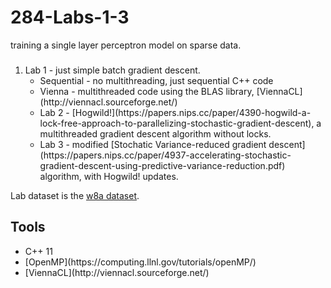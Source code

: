 # 284-Labs-1-3
training a single layer perceptron model on sparse data. 

###

<ol>
  <li>Lab 1 - just simple batch gradient descent.
    <ul>
      <li>Sequential - no multithreading, just sequential C++ code</li>
      <li>Vienna - multithreaded code using the BLAS library, [ViennaCL](http://viennacl.sourceforge.net/)</li>
  </li>
  <li>Lab 2 - [Hogwild!](https://papers.nips.cc/paper/4390-hogwild-a-lock-free-approach-to-parallelizing-stochastic-gradient-descent), a multithreaded gradient descent algorithm without locks.</li>
  <li>Lab 3 - modified [Stochatic Variance-reduced gradient descent](https://papers.nips.cc/paper/4937-accelerating-stochastic-gradient-descent-using-predictive-variance-reduction.pdf) algorithm, with Hogwild! updates.</li>
</ol>

Lab dataset is the [w8a dataset](https://www.csie.ntu.edu.tw/~cjlin/libsvmtools/datasets/binary.html).

## Tools

<ul>
  <li>C++ 11</li>
  <li>[OpenMP](https://computing.llnl.gov/tutorials/openMP/)</li>
  <li>[ViennaCL](http://viennacl.sourceforge.net/)</li>
</ul>
